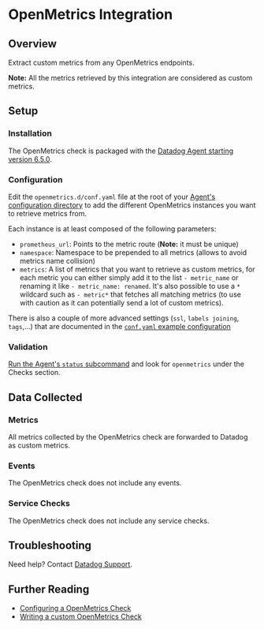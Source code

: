 # OpenMetrics Integration

## Overview

Extract custom metrics from any OpenMetrics endpoints.

**Note:** All the metrics retrieved by this integration are considered as custom metrics.

## Setup

### Installation

The OpenMetrics check is packaged with the [Datadog Agent starting version 6.5.0][7].

### Configuration

Edit the `openmetrics.d/conf.yaml` file at the root of your [Agent's configuration directory][8] to add the different OpenMetrics instances you want to retrieve metrics from.

Each instance is at least composed of the following parameters:

* `prometheus_url`: Points to the metric route (**Note:** it must be unique)
* `namespace`: Namespace to be prepended to all metrics (allows to avoid metrics name collision)
* `metrics`: A list of metrics that you want to retrieve as custom metrics, for each metric you can either simply add it to the list `- metric_name` or renaming it like `- metric_name: renamed`. It's also possible to use a `*` wildcard such as `- metric*` that fetches all matching metrics (to use with caution as it can potentially send a lot of custom metrics).

There is also a couple of more advanced settings (`ssl`, `labels joining`, `tags`,...) that are documented in the [`conf.yaml` example configuration][2]

### Validation

[Run the Agent's `status` subcommand][1] and look for `openmetrics` under the Checks section.

## Data Collected
### Metrics

All metrics collected by the OpenMetrics check are forwarded to Datadog as custom metrics.

### Events

The OpenMetrics check does not include any events.

### Service Checks

The OpenMetrics check does not include any service checks.

## Troubleshooting

Need help? Contact [Datadog Support][3].

## Further Reading

* [Configuring a OpenMetrics Check][5]
* [Writing a custom OpenMetrics Check][6]

[1]: https://docs.datadoghq.com/agent/faq/agent-status-and-information/
[2]: https://docs.datadoghq.com/agent/openmetrics/
[3]: https://docs.datadoghq.com/help/
[5]: https://docs.datadoghq.com/agent/openmetrics/
[6]: https://docs.datadoghq.com/developers/openmetrics/
[7]: https://app.datadoghq.com/account/settings#agent
[8]: https://docs.datadoghq.com/agent/faq/agent-configuration-files/#agent-configuration-directory